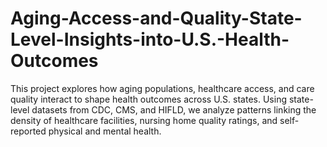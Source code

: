 # Aging-Access-and-Quality-State-Level-Insights-into-U.S.-Health-Outcomes
This project explores how aging populations, healthcare access, and care quality interact to shape health outcomes across U.S. states. Using state-level datasets from CDC, CMS, and HIFLD, we analyze patterns linking the density of healthcare facilities, nursing home quality ratings, and self-reported physical and mental health.
